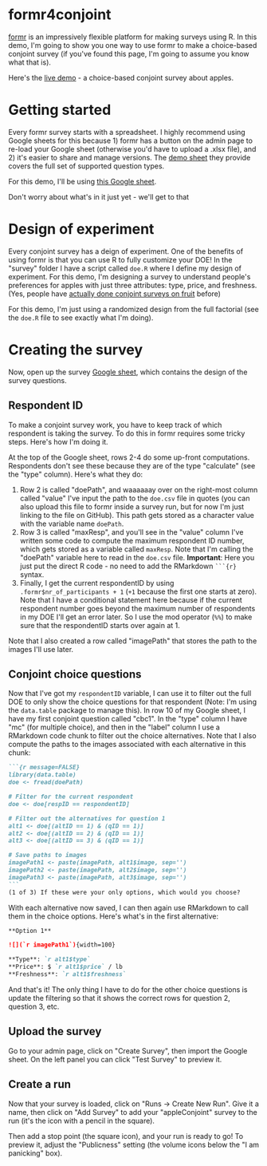 # formr4conjoint

[formr](https://formr.org/) is an impressively flexible platform for making surveys using R. In this demo, I'm going to show you one way to use formr to make a choice-based conjoint survey (if you've found this page, I'm going to assume you know what that is).

Here's the [live demo](https://appleconjoint.formr.org/) - a choice-based conjoint survey about apples.

# Getting started

Every formr survey starts with a spreadsheet. I highly recommend using Google sheets for this because 1) formr has a button on the admin page to re-load your Google sheet (otherwise you'd have to upload a .xlsx file), and 2) it's easier to share and manage versions. The [demo sheet](https://docs.google.com/spreadsheets/d/1vXJ8sbkh0p4pM5xNqOelRUmslcq2IHnY9o52RmQLKFw/) they provide covers the full set of supported question types.

For this demo, I'll be using [this Google sheet](https://docs.google.com/spreadsheets/d/1Ih3Pt6uz-gp5vc0SBxBzl4K0aZoRLwI6dtdtZiXSLz0/).

Don't worry about what's in it just yet - we'll get to that

# Design of experiment

Every conjoint survey has a deign of experiment. One of the benefits of using formr is that you can use R to fully customize your DOE! In the "survey" folder I have a script called `doe.R` where I define my design of experiment. For this demo, I'm designing a survey to understand people's preferences for apples with just three attributes: type, price, and freshness. (Yes, people have [actually done conjoint surveys on fruit](https://www.emerald.com/insight/content/doi/10.1108/00070709610150879/full/html) before)

For this demo, I'm just using a randomized design from the full factorial (see the `doe.R` file to see exactly what I'm doing).

# Creating the survey

Now, open up the survey [Google sheet](https://docs.google.com/spreadsheets/d/1Ih3Pt6uz-gp5vc0SBxBzl4K0aZoRLwI6dtdtZiXSLz0/), which contains the design of the survey questions.

## Respondent ID

To make a conjoint survey work, you have to keep track of which respondent is taking the survey. To do this in formr requires some tricky steps. Here's how I'm doing it.

At the top of the Google sheet, rows 2-4 do some up-front computations. Respondents don't see these because they are of the type "calculate" (see the "type" column). Here's what they do:

1) Row 2 is called "doePath", and waaaaaay over on the right-most column called "value" I've input the path to the `doe.csv` file in quotes (you can also upload this file to formr inside a survey run, but for now I'm just linking to the file on GitHub). This path gets stored as a character value with the variable name `doePath`.
2) Row 3 is called "maxResp", and you'll see in the "value" column I've written some code to compute the maximum respondent ID number, which gets stored as a variable called `maxResp`. Note that I'm calling the "doePath" variable here to read in the `doe.csv` file. **Important**: Here you just put the direct R code - no need to add the RMarkdown ` ```{r} ` syntax.
3) Finally, I get the current respondentID by using `.formr$nr_of_participants + 1` (`+1` because the first one starts at zero). Note that I have a conditional statement here because if the current respondent number goes beyond the maximum number of respondents in my DOE I'll get an error later. So I use the mod operator (`%%`) to make sure that the respondentID starts over again at 1.

Note that I also created a row called "imagePath" that stores the path to the images I'll use later.

## Conjoint choice questions

Now that I've got my `respondentID` variable, I can use it to filter out the full DOE to only show the choice questions for that respondent (Note: I'm using the `data.table` package to manage this). In row 10 of my Google sheet, I have my first conjoint question called "cbc1". In the "type" column I have "mc" (for multiple choice), and then in the "label" column I use a RMarkdown code chunk to filter out the choice alternatives. Note that I also compute the paths to the images associated with each alternative in this chunk:

````markdown
```{r message=FALSE}
library(data.table)
doe <- fread(doePath)

# Filter for the current respondent
doe <- doe[respID == respondentID]

# Filter out the alternatives for question 1
alt1 <- doe[(altID == 1) & (qID == 1)]
alt2 <- doe[(altID == 2) & (qID == 1)]
alt3 <- doe[(altID == 3) & (qID == 1)]

# Save paths to images
imagePath1 <- paste(imagePath, alt1$image, sep='')
imagePath2 <- paste(imagePath, alt2$image, sep='')
imagePath3 <- paste(imagePath, alt3$image, sep='')
```
(1 of 3) If these were your only options, which would you choose?
````

With each alternative now saved, I can then again use RMarkdown to call them in the choice options. Here's what's in the first alternative:

````markdown
**Option 1**

![](`r imagePath1`){width=100}

**Type**: `r alt1$type`
**Price**: $ `r alt1$price` / lb
**Freshness**: `r alt1$freshness`
````

And that's it! The only thing I have to do for the other choice questions is update the filtering so that it shows the correct rows for question 2, question 3, etc.

## Upload the survey

Go to your admin page, click on "Create Survey", then import the Google sheet. On the left panel you can click "Test Survey" to preview it.

## Create a run

Now that your survey is loaded, click on "Runs -> Create New Run". Give it a name, then click on "Add Survey" to add your "appleConjoint" survey to the run (it's the icon with a pencil in the square).

Then add a stop point (the square icon), and your run is ready to go! To preview it, adjust the "Publicness" setting (the volume icons below the "I am panicking" box).
